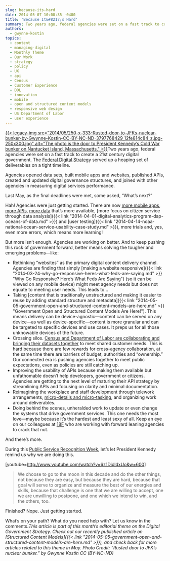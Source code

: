 ```yaml
---
slug: because-its-hard
date: 2014-05-07 10:00:35 -0400
title: 'Because It&#8217;s Hard'
summary: Two years ago, federal agencies were set on a fast track to create a 21st century digital government. The Federal Digital Strategy served up a heaping set of deliverables on a tight timeline. Agencies opened data sets,
authors:
  - gwynne-kostin
topics:
  - content
  - managing-digital
  - Monthly Theme
  - Our Work
  - strategy
  - policy
  - UX
  - api
  - Census
  - Customer Experience
  - DOL
  - innovation
  - mobile
  - open and structured content models
  - responsive web design
  - US Department of Labor
  - user experience
---
```


[{{< legacy-img src="2014/05/250-x-333-Rusted-door-to-JFKs-nuclear-bunker-by-Gwynne-Kostin-CC-BY-NC-ND-3797768429\_12fe814c84\_z.jpg-250x300.jpg" alt="The photo is the door to President Kennedy’s Cold War bunker on Nantucket Island, Massachusetts." >}}](https://s3.amazonaws.com/digitalgov/_legacy-img/2014/05/480-x-640-Rusted-door-to-JFKs-nuclear-bunker-by-Gwynne-Kostin-CC-BY-NC-ND-3797768429_12fe814c84_z.jpg)Two years ago, federal agencies were set on a fast track to create a 21st century digital government. The <a href="http://www.whitehouse.gov/digitalgov/about" target="_blank">Federal Digital Strategy</a> served up a heaping set of deliverables on a tight timeline.

Agencies opened data sets, built mobile apps and websites, published APIs, created and updated digital governance structures, and joined with other agencies in measuring digital services performance.

Last May, as the final deadlines were met, some asked, “What’s next?”

Hah! Agencies were just getting started. There are now [<span class="s1">more mobile apps</span>](http://apps.usa.gov/), [<span class="s1">more APIs</span>](https://www.data.gov/developers/apis), [more data](https://www.data.gov/metrics) that’s more available, [<span class="s1">more focus on citizen service through data analysis</span>]({{< link "2014-04-01-digital-analytics-program-dap-oceans-of-data.md" >}}) and [user testing]({{< link "2014-04-14-noaa-national-ocean-service-usability-case-study.md" >}}), more trials and, yes, even more errors, which means more learning!

But more isn’t enough. Agencies are working on better. And to keep pushing this rock of government forward, better means solving the tougher and emerging problems—like:

  * Rethinking “websites” as the primary digital content delivery channel. Agencies are finding that simply [making a website responsive]({{< link "2014-03-24-why-go-responsive-heres-what-feds-are-saying.md" >}} "Why Go Responsive? Here’s What Feds Are Saying") (so it can be viewed on any mobile device) might meet agency needs but does not equate to meeting user needs. This leads to&#8230;
  * Taking [content that is traditionally unstructured and making it easier to reuse by adding standard structure and metadata]({{< link "2014-05-05-government-open-and-structured-content-models-are-here.md" >}} "Government Open and Structured Content Models Are Here!"). This means delivery can be device-agnostic—content can be served on any device—as well as device-specific—content is more granular and can be targeted to specific devices and use cases. It preps us for all those unknowable devices of the future.
  * Crossing silos. <a title="Census Bureau Adds Inflation and Employment Indicators to America's Economy Mobile App" href="http://www.census.gov/newsroom/press-releases/2013/cb13-127.html" target="_blank">Census and Department of Labor are collaborating and bringing their datasets together</a> to meet shared customer needs. This is hard because there are few rewards for cross-agency collaboration, at the same time there are barriers of budget, authorities and &#8220;ownership.&#8221; Our connected era is pushing agencies together to meet public expectations, even as policies are still catching up.
  * Improving the usability of APIs because making them available but unfathomable doesn&#8217;t help developers, government or citizens. Agencies are getting to the next level of maturing their API strategy by streamlining APIs and focusing on clarity and minimal documentation.
  * Reimagining the workplace and staff development through telework arrangements, <a href="http://gsablogs.gsa.gov/dsic/how-it-works/" target="_blank">micro-details and micro-tasking</a>, and organizing work around deliverables.
  * Doing behind the scenes, unheralded work to update or even change the systems that drive government services. This one needs the most love—maybe because it&#8217;s the hardest and least sexy of all. Keep an eye on our colleagues at <a href="http://18f.gsa.gov/" target="_blank">18F</a> who are working with forward leaning agencies to crack that nut.

And there&#8217;s more.

During this <a href="http://publicservicerecognitionweek.org/" target="_blank">Public Service Recognition Week</a>, let&#8217;s let President Kennedy remind us why we are doing this.

[youtube=http://www.youtube.com/watch?v=6z1DidldxUo&w=600]

> We choose to go to the moon in this decade and do the other things, not because they are easy, but because they are hard, because that goal will serve to organize and measure the best of our energies and skills, because that challenge is one that we are willing to accept, one we are unwilling to postpone, and one which we intend to win, and the others, too.

Finished? Nope. Just getting started.

What&#8217;s on your path? What do you need help with? Let us know in the comments._This article is part of this month&#8217;s editorial theme on the Digital Government Strategy. Check out our recently published article on [Structured Content Models]({{< link "2014-05-05-government-open-and-structured-content-models-are-here.md" >}}), and check back for more articles related to this theme in May._
_Photo Credit: &#8220;Rusted door to JFK&#8217;s nuclear bunker.&#8221; by Gwynne Kostin CC (BY-NC-ND)_